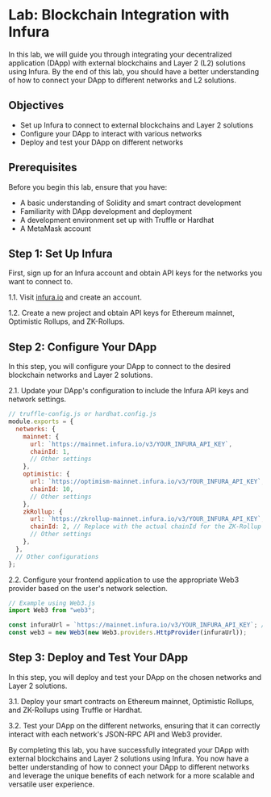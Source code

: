 # Lab: Blockchain Integration with Infura

In this lab, we will guide you through integrating your decentralized application (DApp) with external blockchains and Layer 2 (L2) solutions using Infura. By the end of this lab, you should have a better understanding of how to connect your DApp to different networks and L2 solutions.

## Objectives

- Set up Infura to connect to external blockchains and Layer 2 solutions
- Configure your DApp to interact with various networks
- Deploy and test your DApp on different networks

## Prerequisites

Before you begin this lab, ensure that you have:

- A basic understanding of Solidity and smart contract development
- Familiarity with DApp development and deployment
- A development environment set up with Truffle or Hardhat
- A MetaMask account

## Step 1: Set Up Infura

First, sign up for an Infura account and obtain API keys for the networks you want to connect to.

1.1. Visit [infura.io](https://infura.io/) and create an account.

1.2. Create a new project and obtain API keys for Ethereum mainnet, Optimistic Rollups, and ZK-Rollups.

## Step 2: Configure Your DApp

In this step, you will configure your DApp to connect to the desired blockchain networks and Layer 2 solutions.

2.1. Update your DApp's configuration to include the Infura API keys and network settings.

```javascript
// truffle-config.js or hardhat.config.js
module.exports = {
  networks: {
    mainnet: {
      url: `https://mainnet.infura.io/v3/YOUR_INFURA_API_KEY`,
      chainId: 1,
      // Other settings
    },
    optimistic: {
      url: `https://optimism-mainnet.infura.io/v3/YOUR_INFURA_API_KEY`,
      chainId: 10,
      // Other settings
    },
    zkRollup: {
      url: `https://zkrollup-mainnet.infura.io/v3/YOUR_INFURA_API_KEY`,
      chainId: 2, // Replace with the actual chainId for the ZK-Rollup network
      // Other settings
    },
  },
  // Other configurations
};
```
2.2. Configure your frontend application to use the appropriate Web3 provider based on the user's network selection.
```javascript
// Example using Web3.js
import Web3 from "web3";

const infuraUrl = `https://mainnet.infura.io/v3/YOUR_INFURA_API_KEY`; // Replace with the selected network URL
const web3 = new Web3(new Web3.providers.HttpProvider(infuraUrl));
```
## Step 3: Deploy and Test Your DApp
In this step, you will deploy and test your DApp on the chosen networks and Layer 2 solutions.

3.1. Deploy your smart contracts on Ethereum mainnet, Optimistic Rollups, and ZK-Rollups using Truffle or Hardhat.

3.2. Test your DApp on the different networks, ensuring that it can correctly interact with each network's JSON-RPC API and Web3 provider.

By completing this lab, you have successfully integrated your DApp with external blockchains and Layer 2 solutions using Infura. You now have a better understanding of how to connect your DApp to different networks and leverage the unique benefits of each network for a more scalable and versatile user experience.
